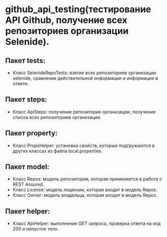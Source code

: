 # github_api_testing(тестирование API Github, получение всех репозиториев организации Selenide).
## Пакет tests:
+ Класс SelenideRepoTests: взятие всех репозиториев организации selenide, сравнение действительной информации и информации в ответе.
## Пакет steps:
+ Класс ApiSteps: получение репозитория организации, получение списка всех репозиториев организации.
## Пакет property:
+ Класс PropsHelper: установка свойств, которые подгружаются в других классах из файла local.properties.
## Пакет model:
+ Класс Repos: модель репозитория, которая применяется в работе с REST Assured. 
+ Класс License: модель лицензии, которая входит в модель Repos.
+ Класс Owner: модель владельца, которая входит в модель Repos.
## Пакет helper:
+ Класс ApiHelper: выполнение GET запроса, проверка ответа на код 200 и непустое тело.
